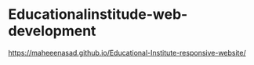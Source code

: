 # Educationalinstitude-web-development
https://maheeenasad.github.io/Educational-Institute-responsive-website/
